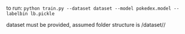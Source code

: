 to run:
    `python train.py --dataset dataset --model pokedex.model --labelbin lb.pickle`
    
dataset must be provided, assumed folder structure is /dataset/<label>/<images>